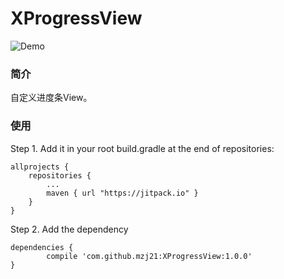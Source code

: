 # XProgressView
![Demo](https://github.com/mzj21/xrecyclerview/blob/master/screenshots/sample1.gif?raw=true)

### 简介
自定义进度条View。

### 使用
Step 1. Add it in your root build.gradle at the end of repositories:
```
allprojects {
	repositories {
		...
		maven { url "https://jitpack.io" }
	}
}
```

Step 2. Add the dependency
```
dependencies {
	    compile 'com.github.mzj21:XProgressView:1.0.0'
}
```
